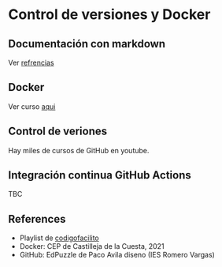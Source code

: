 # Control de versiones y Docker

## Documentación con markdown
Ver [refrencias](https://github.com/adam-p/markdown-here/wiki/markdown-cheatsheet)

## Docker
Ver curso [aqui](https://github.com/ubriquejazz/devops/tree/main/docker)

## Control de veriones
Hay miles de cursos de GitHub en youtube.

## Integración continua GitHub Actions 
TBC

## References
- Playlist de [codigofacilito](https://www.youtube.com/playlist?list=PLoaJODi8AF4Or3KrfpjAaM2o9k5f0UWLP)
- Docker: CEP de Castilleja de la Cuesta, 2021
- GitHub: EdPuzzle de Paco Avila diseno (IES Romero Vargas)
